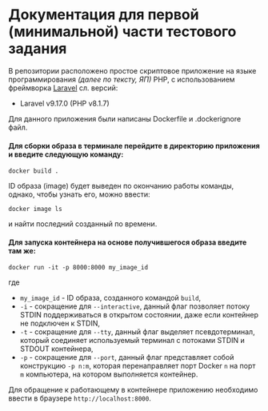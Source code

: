 # Документация для первой (минимальной) части тестового задания

В репозитории расположено простое скриптовое приложение на языке программирования *(далее по тексту, ЯП)* PHP, с использованием фреймворка [Laravel](https://laravel.com/) сл. версий:

* Laravel v9.17.0 (PHP v8.1.7)

Для данного приложения были написаны Dockerfile и .dockerignore файл.

#### Для сборки образа в терминале перейдите в директорию приложения и введите следующую команду:

`docker build .`

ID образа (image) будет выведен по окончанию работы команды, однако, чтобы узнать его, можно ввести:

`docker image ls`

и найти последний созданный по времени.

#### Для запуска контейнера на основе получившегося образа введите там же:

`docker run -it -p 8000:8000 my_image_id`

где
* `my_image_id` - ID образа, созданного командой `build`,
* `-i` - сокращение для  `--interactive`, данный флаг позволяет потоку STDIN поддерживаться в открытом состоянии, даже если контейнер не подключен к STDIN,
* `-t` - сокращение для `--tty`, данный флаг выделяет псевдотерминал, который соединяет используемый терминал с потоками STDIN и STDOUT контейнера,
* `-p` - сокращение для `--port`, данный флаг представляет собой конструкцию `-p n:m`, которая перенаправляет порт Docker `n` на порт `m` компьютера, на котором выполняется контейнер.

Для обращение к работающему в контейнере приложению необходимо ввести в браузере `http://localhost:8000`.
